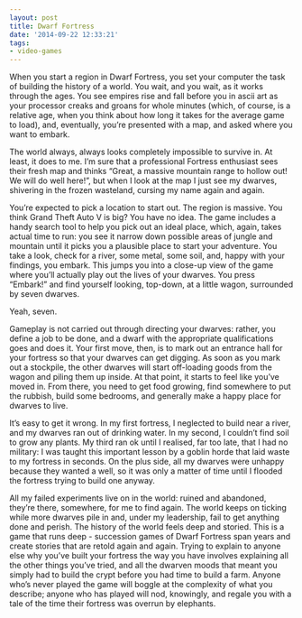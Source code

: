 ```yaml
---
layout: post
title: Dwarf Fortress
date: '2014-09-22 12:33:21'
tags:
- video-games
---
```


When you start a region in Dwarf Fortress, you set your computer the task of building the history of a world. You wait, and you wait, as it works through the ages. You see empires rise and fall before you in ascii art as your processor creaks and groans for whole minutes (which, of course, is a relative age, when you think about how long it takes for the average game to load), and, eventually, you’re presented with a map, and asked where you want to embark.

The world always, always looks completely impossible to survive in. At least, it does to me. I’m sure that a professional Fortress enthusiast sees their fresh map and thinks “Great, a massive mountain range to hollow out! We will do well here!”, but when I look at the map I just see my dwarves, shivering in the frozen wasteland, cursing my name again and again.

You’re expected to pick a location to start out. The region is massive. You think Grand Theft Auto V is big? You have no idea. The game includes a handy search tool to help you pick out an ideal place, which, again, takes actual time to run: you see it narrow down possible areas of jungle and mountain until it picks you a plausible place to start your adventure. You take a look, check for a river, some metal, some soil, and, happy with your findings, you embark. This jumps you into a close-up view of the game where you’ll actually play out the lives of your dwarves. You press “Embark!” and find yourself looking, top-down, at a little wagon, surrounded by seven dwarves.

Yeah, seven.

Gameplay is not carried out through directing your dwarves: rather, you define a job to be done, and a dwarf with the appropriate qualifications goes and does it. Your first move, then, is to mark out an entrance hall for your fortress so that your dwarves can get digging. As soon as you mark out a stockpile, the other dwarves will start off-loading goods from the wagon and piling them up inside. At that point, it starts to feel like you’ve moved in. From there, you need to get food growing, find somewhere to put the rubbish, build some bedrooms, and generally make a happy place for dwarves to live.

It’s easy to get it wrong. In my first fortress, I neglected to build near a river, and my dwarves ran out of drinking water. In my second, I couldn’t find soil to grow any plants. My third ran ok until I realised, far too late, that I had no military: I was taught this important lesson by a goblin horde that laid waste to my fortress in seconds. On the plus side, all my dwarves were unhappy because they wanted a well, so it was only a matter of time until I flooded the fortress trying to build one anyway.

All my failed experiments live on in the world: ruined and abandoned, they’re there, somewhere, for me to find again. The world keeps on ticking while more dwarves pile in and, under my leadership, fail to get anything done and perish. The history of the world feels deep and storied. This is a game that runs deep - succession games of Dwarf Fortress span years and create stories that are retold again and again. Trying to explain to anyone else why you’ve built your fortress the way you have involves explaining all the other things you’ve tried, and all the dwarven moods that meant you simply had to build the crypt before you had time to build a farm. Anyone who’s never played the game will boggle at the complexity of what you describe; anyone who has played will nod, knowingly, and regale you with a tale of the time their fortress was overrun by elephants.
